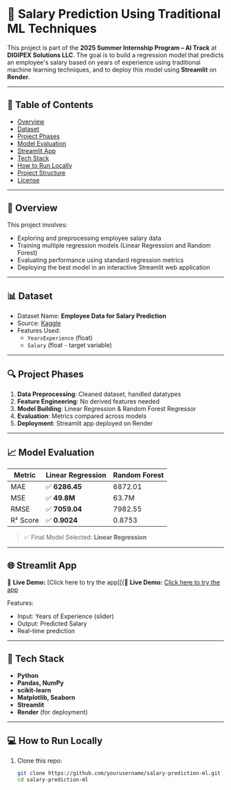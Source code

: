 # 💼 Salary Prediction Using Traditional ML Techniques

This project is part of the **2025 Summer Internship Program – AI Track** at **DIGIPEX Solutions LLC**. The goal is to build a regression model that predicts an employee's salary based on years of experience using traditional machine learning techniques, and to deploy this model using **Streamlit** on **Render**.

---

## 📌 Table of Contents

- [Overview](#overview)
- [Dataset](#dataset)
- [Project Phases](#project-phases)
- [Model Evaluation](#model-evaluation)
- [Streamlit App](#streamlit-app)
- [Tech Stack](#tech-stack)
- [How to Run Locally](#how-to-run-locally)
- [Project Structure](#project-structure)
- [License](#license)

---

## 🧠 Overview

This project involves:
- Exploring and preprocessing employee salary data
- Training multiple regression models (Linear Regression and Random Forest)
- Evaluating performance using standard regression metrics
- Deploying the best model in an interactive Streamlit web application

---

## 📊 Dataset

- Dataset Name: **Employee Data for Salary Prediction**
- Source: [Kaggle](https://www.kaggle.com/datasets/iamsouravbanerjee/employee-data-for-salary-prediction)
- Features Used: 
  - `YearsExperience` (float)
  - `Salary` (float - target variable)

---

## 🔍 Project Phases

1. **Data Preprocessing**: Cleaned dataset, handled datatypes
2. **Feature Engineering**: No derived features needed
3. **Model Building**: Linear Regression & Random Forest Regressor
4. **Evaluation**: Metrics compared across models
5. **Deployment**: Streamlit app deployed on Render

---

## 📈 Model Evaluation

| Metric   | Linear Regression | Random Forest |
| -------- | ----------------- | ------------- |
| MAE      | ✅ **6286.45**     | 6872.01       |
| MSE      | ✅ **49.8M**       | 63.7M         |
| RMSE     | ✅ **7059.04**     | 7982.55       |
| R² Score | ✅ **0.9024**      | 0.8753        |

> ✅ Final Model Selected: **Linear Regression**

---

## 🌐 Streamlit App

🔗 **Live Demo:** [Click here to try the app][(🔗 **Live Demo:** [Click here to try the app](https://salarypredictionmodel-8tfx9nxanp55wrqoxgbgm3.streamlit.app)


Features:
- Input: Years of Experience (slider)
- Output: Predicted Salary
- Real-time prediction

---

## 🧰 Tech Stack

- **Python**
- **Pandas, NumPy**
- **scikit-learn**
- **Matplotlib, Seaborn**
- **Streamlit**
- **Render** (for deployment)

---

## 💻 How to Run Locally

1. Clone this repo:
   ```bash
   git clone https://github.com/yourusername/salary-prediction-ml.git
   cd salary-prediction-ml
